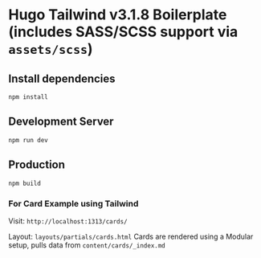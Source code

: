 # Hugo Tailwind v3.1.8 Boilerplate (includes SASS/SCSS support via `assets/scss`)

## Install dependencies

```
npm install
```

## Development Server

```
npm run dev
```

## Production

```
npm build
```

### For Card Example using Tailwind

Visit: `http://localhost:1313/cards/`

Layout: `layouts/partials/cards.html`
Cards are rendered using a Modular setup, pulls data from `content/cards/_index.md`

